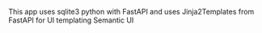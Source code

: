 This app uses
sqlite3
python with FastAPI
and uses Jinja2Templates from FastAPI for UI templating
Semantic UI

